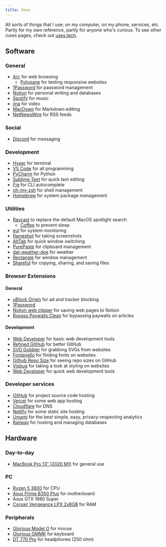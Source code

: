 ```yaml
---
title: Uses
---
```


All sorts of things that I use; on my computer, on my phone, services, etc. Partly for my own reference, partly for anyone who's curious. To see other /uses pages, check out [uses.tech](https://uses.tech/).

## Software

### General

- [Arc](https://arc.net/) for web browsing
    - [Polypane](https://polypane.app/) for testing responsive websites
- [1Password](https://1password.com/) for password management
- [Notion](https://notion.so/) for personal writing and databases
- [Spotify](https://spotify.com/) for music
- [iina](https://iina.io/) for video
- [MacDown](https://macdown.uranusjr.com/) for Markdown editing
- [NetNewsWire](https://ranchero.com/netnewswire/) for RSS feeds


### Social

- [Discord](https://discord.com/) for messaging

### Development

- [Hyper](https://hyper.is/) for terminal
- [VS Code](https://code.visualstudio.com/) for all programming
- [PyCharm](https://www.jetbrains.com/pycharm/) for Python
- [Sublime Text](https://www.sublimetext.com/) for quick text editing
- [Fig](https://fig.io/) for CLI autocomplete
- [oh-my-zsh](https://ohmyz.sh/) for shell management
- [Homebrew](https://brew.sh/) for system package management

### Utilities

- [Raycast](https://raycast.com/) to replace the default MacOS spotlight search
    - [Coffee](https://www.raycast.com/mooxl/coffee) to prevent sleep
- [eul](https://github.com/gao-sun/eul) for system monitoring
- [flameshot](https://flameshot.org/) for taking screenshots
- [AltTab](https://alt-tab-macos.netlify.app/) for quick window switching
- [PurePaste](https://sindresorhus.com/pure-paste) for clipboard management
- [dat-weather-doe](https://github.com/inderdhir/DatWeatherDoe) for weather
- [Rectangle](https://rectangleapp.com/) for window management
- [Shareful](https://sindresorhus.com/shareful) for copying, sharing, and saving files

### Browser Extensions

#### General
- [uBlock Origin](https://github.com/gorhill/uBlock/) for ad and tracker blocking
- [1Password](https://1password.com/downloads/browser-extension/)
- [Notion web clipper](https://www.notion.so/web-clipper) for saving web pages to Notion
- [Bypass Paywalls Clean](https://gitlab.com/magnolia1234/bypass-paywalls-chrome-clean) for bypassing paywalls on articles

#### Development
- [Web Developer](https://chrispederick.com/work/web-developer/) for basic web development tools
- [Refined GitHub](https://github.com/refined-github/refined-github) for better GitHub
- [SVG Gobbler](https://www.svggobbler.com/) for grabbing SVGs from websites
- [Fontanello](https://fontanello.app/) for finding fonts on websites
- [Github Repo Size](https://github.com/Shywim/github-repo-size) for seeing repo sizes on GitHub
- [Visbug](https://github.com/GoogleChromeLabs/ProjectVisBug) for taking a look at styling on websites
- [Web Developer](https://chrispederick.com/work/web-developer/) for quick web development tools

### Developer services

- [GitHub](https://github.com/) for project source code hosting
- [Vercel](https://vercel.com/) for some web app hosting
- [Cloudflare](https://cloudflare.com/) for DNS
- [Netlify](https://www.netlify.com/) for some static site hosting
- [Umami](https://umami.is/) for the best simple, easy, privacy-respecting analytics
- [Railway](https://railway.app/) for hosting and managing databases

## Hardware

### Day-to-day
- [MacBook Pro 13" (2020 M1)](https://www.apple.com/macbook-pro-13/) for general use

### PC
- [Ryzen 5 3600](https://www.amd.com/en/products/cpu/amd-ryzen-5-3600) for CPU
- [Asus Prime B350 Plus](https://www.asus.com/us/Motherboards/PRIME-B350-PLUS/) for motherboard
- Asus GTX 1660 Super
- [Corsair Vengeance LPX 2x8GB](https://www.corsair.com/us/en/Categories/Products/Memory/VENGEANCE-LPX/p/CMK16GX4M2B3200C16) for RAM

### Peripherals
- [Glorious Model O](https://www.gloriousgaming.com/products/glorious-model-o-black) for mouse
- [Glorious GMMK](https://www.gloriousgaming.com/products/gmmk-full-brown-switch) for keyboard
- [DT 770 Pro](https://north-america.beyerdynamic.com/dt-770-pro.html) for headphones (250 ohm)